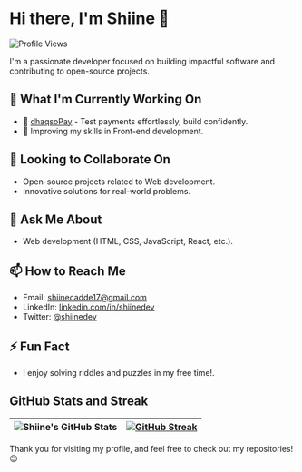 # Hi there, I'm Shiine 👋

![Profile Views](https://komarev.com/ghpvc/?username=shiinedev&color=blue)

I'm a passionate developer focused on building impactful software and contributing to open-source projects. 

## 🔭 What I'm Currently Working On
- 🌟 [dhaqsoPay](https://github.com/shiinedev/dhaqsoPay) - Test payments effortlessly, build confidently.
- 🚀 Improving my skills in Front-end development.


## 👯 Looking to Collaborate On
- Open-source projects related to Web development.
- Innovative solutions for real-world problems.

## 💬 Ask Me About
- Web development (HTML, CSS, JavaScript, React, etc.).

## 📫 How to Reach Me
- Email: [shiinecadde17@gmail.com](mailto:shiinecadde17@gmail.com)
- LinkedIn: [linkedin.com/in/shiinedev](https://www.linkedin.com/in/shiine-dev-0a91aa340/)
- Twitter: [@shiinedev](https://twitter.com/shiinedev)

## ⚡ Fun Fact
- I enjoy solving riddles and puzzles in my free time!.

## GitHub Stats and Streak

| ![Shiine's GitHub Stats](https://github-readme-stats.vercel.app/api?username=shiinedev&show_icons=true&theme=radical) | [![GitHub Streak](https://streak-stats.demolab.com/?user=shiinedev&theme=radical)](https://git.io/streak-stats) |
|:---:|:---:|


Thank you for visiting my profile, and feel free to check out my repositories! 😊


